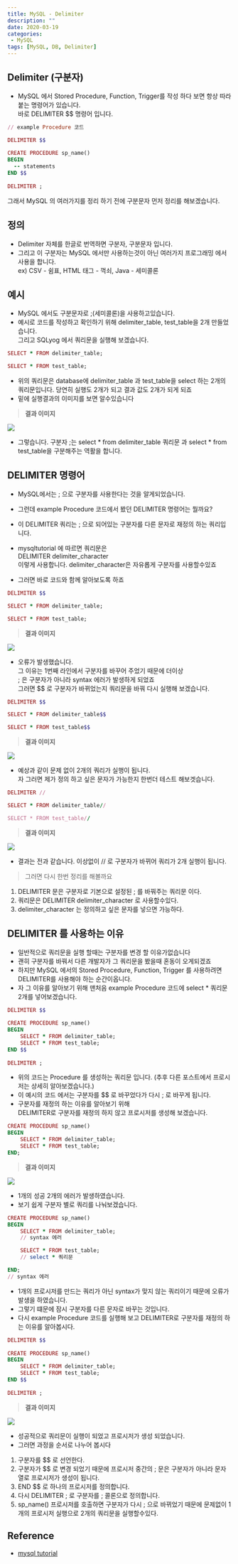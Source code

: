 ```yaml
---
title: MySQL - Delimiter
description: ""
date: 2020-03-19
categories:
 - MySQL
tags: [MySQL, DB, Delimiter]
---
```



## Delimiter (구분자) 

- MySQL 에서 Stored Procedure, Function, Trigger를 작성 하다 보면 항상 따라 붙는 명령어가 있습니다.<br> 바로 DELIMITER $$ 명령어 입니다.

```ruby
// example Procedure 코드

DELIMITER $$
 
CREATE PROCEDURE sp_name()
BEGIN
  -- statements
END $$
 
DELIMITER ;
```

그래서 MySQL 의 여러가지를 정리 하기 전에 구분문자 먼저 정리를 해보겠습니다.

## 정의

- Delimiter 자체를 한글로 번역하면 구분자, 구분문자 입니다.
- 그리고 이 구분자는 MySQL 에서만 사용하는것이 아닌 여러가지 프로그래밍 에서 사용을 합니다.<br> ex) CSV - 쉼표, HTML 태그 - 꺽쇠, Java - 세미콜론

## 예시
- MySQL 에서도 구분문자로 ;(세미콜론)을 사용하고있습니다.
- 예시로 코드를 작성하고 확인하기 위해 delimiter_table, test_table을 2개 만들었습니다. <br> 그리고 SQLyog 에서 쿼리문을 실행해 보겠습니다.

```ruby
SELECT * FROM delimiter_table;

SELECT * FROM test_table;
```

- 위의 쿼리문은 database에 delimiter_table 과 test_table을 select 하는 2개의 쿼리문입니다. 당연히 실행도 2개가 되고 결과 값도 2개가 되게 되죠
- 밑에 실행결과의 이미지를 보면 알수있습니다

> **결과 이미지**
<img src="{{ site.url }}/assets/image/2020-03-19-mysql-delimiter/img1.png" class="col-12">

- 그렇습니다. 구분자 ;는 select * from delimiter_table 쿼리문 과 select * from test_table을 구분해주는 역활을 합니다.

## DELIMITER 명령어

- MySQL에서는 ; 으로 구분자를 사용한다는 것을 알게되었습니다.
- 그런데 example Procedure 코드에서 봤던 DELIMITER 명령어는 뭘까요?
- 이 DELIMITER 쿼리는 ; 으로 되어있는 구분자를 다른 문자로 재정의 하는 쿼리입니다.

- mysqltutorial 에 따르면 쿼리문은<br>
DELIMITER delimiter_character<br>
이렇게 사용합니다. delimiter_character은 자유롭게 구분자를 사용할수있죠

- 그러면 바로 코드와 함께 알아보도록 하죠

```ruby
DELIMITER $$

SELECT * FROM delimiter_table;

SELECT * FROM test_table;
```

> **결과 이미지**
<img src="{{ site.url }}/assets/image/2020-03-19-mysql-delimiter/img2.png" class="col-12">

- 오류가 발생했습니다.<br>
그 이유는 1번째 라인에서 구분자를 바꾸어 주었기 때문에 더이상<br>
; 은 구분자가 아니라 syntax 에러가 발생하게 되었죠<br>
그러면 $$ 로 구분자가 바뀌었는지 쿼리문을 바꿔 다시 실행해 보겠습니다.

```ruby
DELIMITER $$

SELECT * FROM delimiter_table$$

SELECT * FROM test_table$$
```

> **결과 이미지**
<img src="{{ site.url }}/assets/image/2020-03-19-mysql-delimiter/img3.png" class="col-12">

- 예상과 같이 문제 없이 2개의 쿼리가 실행이 됩니다.<br>
자 그러면 제가 정의 하고 싶은 문자가 가능한지 한번더 테스트 해보겟습니다.

```ruby
DELIMITER //

SELECT * FROM delimiter_table//

SELECT * FROM test_table//
```

> **결과 이미지**
<img src="{{ site.url }}/assets/image/2020-03-19-mysql-delimiter/img4.png" class="col-12">

- 결과는 전과 같습니다. 이상없이 // 로 구분자가 바뀌어 쿼리가 2개 실행이 됩니다.<br>

> 그러면 다시 한번 정리를 해볼까요
1. DELIMITER 문은 구분자로 기본으로 설정된 ; 를 바꿔주는 쿼리문 이다.<br>
2. 쿼리문은 DELIMITER delimiter_character 로 사용할수있다.<br>
3. delimiter_character 는 정의하고 싶은 문자를 넣으면 가능하다.

## DELIMITER 를 사용하는 이유

- 일반적으로 쿼리문을 실행 할때는 구분자를 변경 할 이유가없습니다
- 괜히 구분자를 바꿔서 다른 개발자가 그 쿼리문을 봤을때 혼동이 오게되겠죠<br>
- 하지만 MySQL 에서의 Stored Procedure, Function, Trigger 를 사용하려면 DELIMITER를 사용해야 하는 순간이옵니다.
- 자 그 이유를 알아보기 위해 맨처음 example Procedure 코드에 select * 쿼리문 2개를 넣어보겠습니다.

```ruby
DELIMITER $$
 
CREATE PROCEDURE sp_name()
BEGIN
	SELECT * FROM delimiter_table;
	SELECT * FROM test_table;
END $$
 
DELIMITER ;
```

- 위의 코드는 Procedure 를 생성하는 쿼리문 입니다. (추후 다른 포스트에서 프로시저는 상세히 알아보겠습니다.)
- 이 예시의 코드 에서는 구분자를 $$ 로 바꾸었다가 다시 ; 로 바꾸게 됩니다.
- 구분자를 재정의 하는 이유를 알아보기 위해<br>
DELIMITER로 구분자를 재정의 하지 않고 프로시저를 생성해 보겠습니다.

```ruby
CREATE PROCEDURE sp_name()
BEGIN
  	SELECT * FROM delimiter_table;
	SELECT * FROM test_table;
END;
```

> **결과 이미지**
<img src="{{ site.url }}/assets/image/2020-03-19-mysql-delimiter/img5.png" class="col-12">

- 1개의 성공 2개의 에러가 발생하였습니다.
- 보기 쉽게 구분자 별로 쿼리를 나눠보겠습니다.

```ruby
CREATE PROCEDURE sp_name()
BEGIN
  	SELECT * FROM delimiter_table;
	// syntax 에러

	SELECT * FROM test_table;
	// select * 쿼리문

END;
// syntax 에러
```

- 1개의 프로시저를 만드는 쿼리가 아닌 syntax가 맞지 않는 쿼리이기 때문에 오류가 발생을 하였습니다.
- 그렇기 떄문에 잠시 구분자를 다른 문자로 바꾸는 것입니다.
- 다시 example Procedure 코드를 실행해 보고 DELIMITER로 구분자를 재정의 하는 이유를 알아봅시다.

```ruby
DELIMITER $$
 
CREATE PROCEDURE sp_name()
BEGIN
	SELECT * FROM delimiter_table;
	SELECT * FROM test_table;
END $$
 
DELIMITER ;
```

> **결과 이미지**
<img src="{{ site.url }}/assets/image/2020-03-19-mysql-delimiter/img6.png" class="col-12">

- 성공적으로 쿼리문이 실행이 되었고 프로시저가 생성 되었습니다.
- 그러면 과정을 순서로 나누어 봅시다

1. 구분자를 $$ 로 선언한다.
2. 구분자가 $$ 로 변경 되었기 때문에 프로시저 중간의 ; 문은 구분자가 아니라 문자열로 프로시저가 생성이 됩니다.
3. END $$ 로 하나의 프로시저를 정의합니다.
4. 다시 DELIMITER ; 로 구분자를 ; 콜론으로 정의합니다.
5. sp_name() 프로시저를 호출하면 구분자가 다시 ; 으로 바뀌었기 때문에 문제없이 1개의 프로시저 실행으로 2개의 쿼리문을 실행할수있다.

## Reference

* [mysql tutorial](https://www.mysqltutorial.org/mysql-stored-procedure/mysql-delimiter/)